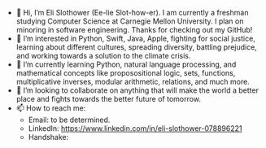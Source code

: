 - 👋 Hi, I’m Eli Slothower (Ee-lie Slot-how-er). I am currently a freshman studying Computer Science at Carnegie Mellon University. I plan on minoring in software engineering. Thanks for checking out my GitHub!
- 👀 I’m interested in Python, Swift, Java, Apple, fighting for social justice, learning about different cultures, spreading diversity, battling prejudice, and working towards a solution to the climate crisis. 
- 🌱 I’m currently learning Python, natural language processing, and mathematical concepts like proposositional logic, sets, functions, multiplicative inverses, modular arithmetic, relations, and much more.
- 💞️ I’m looking to collaborate on anything that will make the world a better place and fights towards the better future of tomorrow.
- 📫 How to reach me: 
	- Email: to be determined. 
	- LinkedIn: https://www.linkedin.com/in/eli-slothower-078896221
	- Handshake: 

<!---
eslothower/eslothower is a ✨ special ✨ repository because its `README.md` (this file) appears on your GitHub profile.
You can click the Preview link to take a look at your changes.
--->
